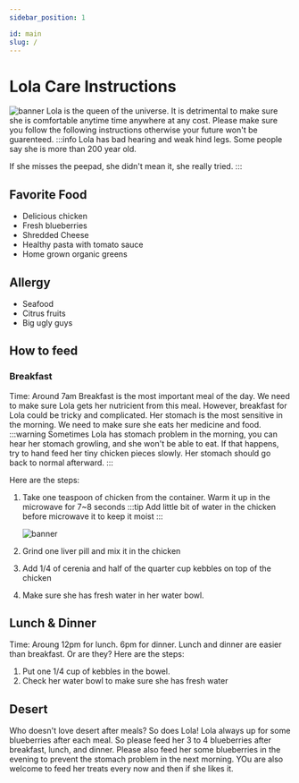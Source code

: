 ```yaml
---
sidebar_position: 1

id: main
slug: /
---
```


# Lola Care Instructions

![banner](pathname:///img/yy.png)
Lola is the queen of the universe. It is detrimental to make sure she is comfortable anytime time anywhere at any cost.
Please make sure you follow the following instructions otherwise your future won't be guarenteed.
:::info
Lola has bad hearing and weak hind legs. Some people say she is more than 200 year old.

If she misses the peepad, she didn't mean it, she really tried.
:::

## Favorite Food

- Delicious chicken
- Fresh blueberries
- Shredded Cheese
- Healthy pasta with tomato sauce
- Home grown organic greens

## Allergy

- Seafood
- Citrus fruits
- Big ugly guys

## How to feed

### Breakfast

Time: Around 7am
Breakfast is the most important meal of the day. We need to make sure Lola gets her nutricient from this meal.
However, breakfast for Lola could be tricky and complicated. Her stomach is the most sensitive in the morning.
We need to make sure she eats her medicine and food.
:::warning
Sometimes Lola has stomach problem in the morning, you can hear her stomach growling, and she won't be able to eat.
If that happens, try to hand feed her tiny chicken pieces slowly. Her stomach should go back to normal afterward.
:::

Here are the steps:

1. Take one teaspoon of chicken from the container. Warm it up in the microwave for 7~8 seconds
   :::tip
   Add little bit of water in the chicken before microwave it to keep it moist
   :::

      ![banner](pathname:///img/PXL_20211029_122952443.jpg)

2. Grind one liver pill and mix it in the chicken

3. Add 1/4 of cerenia and half of the quarter cup kebbles on top of the chicken

4. Make sure she has fresh water in her water bowl.

## Lunch & Dinner

Time: Aroung 12pm for lunch. 6pm for dinner.
Lunch and dinner are easier than breakfast. Or are they?
Here are the steps:

1. Put one 1/4 cup of kebbles in the bowel.
2. Check her water bowl to make sure she has fresh water

## Desert

Who doesn't love desert after meals? So does Lola!
Lola always up for some blueberries after each meal.
So please feed her 3 to 4 blueberries after breakfast, lunch, and dinner.
Please also feed her some blueberries in the evening to prevent the stomach problem in the next morning.
YOu are also welcome to feed her treats every now and then if she likes it.
